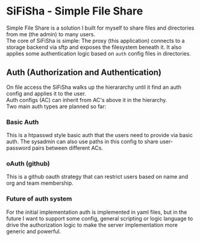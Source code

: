 # SiFiSha - Simple File Share

Simple File Share is a solution I built for myself to share files and directories from me (the admin) to many users.  
The core of SiFiSha is simple: The proxy (this application) connects to a storage backend via sftp and exposes the filesystem beneath it. It also applies some authentication logic based on `auth` config files in directories.

## Auth (Authorization and Authentication)

On file access the SiFiSha walks up the hierararchy until it find an auth config and applies it to the user.  
Auth configs (AC) can inherit from AC's above it in the hierarchy.  
Two main auth types are planned so far:

### Basic Auth

This is a htpasswd style basic auth that the users need to provide via basic auth. The sysadmin can also use paths in this config to share user-password pairs between different ACs.

### oAuth (github)

This is a github oauth strategy that can restrict users based on name and org and team membership.

### Future of auth system

For the initial implementation auth is implemented in yaml files, but in the future I want to support some config, general scripting or logic language to drive the authorization logic to make the server implementation more generic and powerful.
